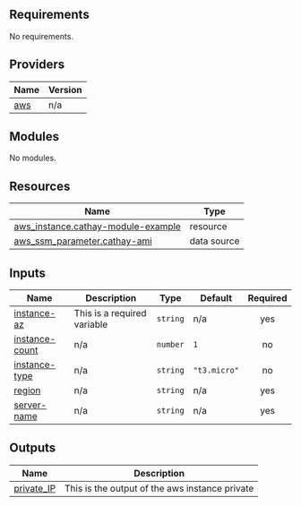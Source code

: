 <!-- BEGIN_TF_DOCS -->
## Requirements

No requirements.

## Providers

| Name | Version |
|------|---------|
| <a name="provider_aws"></a> [aws](#provider\_aws) | n/a |

## Modules

No modules.

## Resources

| Name | Type |
|------|------|
| [aws_instance.cathay-module-example](https://registry.terraform.io/providers/hashicorp/aws/latest/docs/resources/instance) | resource |
| [aws_ssm_parameter.cathay-ami](https://registry.terraform.io/providers/hashicorp/aws/latest/docs/data-sources/ssm_parameter) | data source |

## Inputs

| Name | Description | Type | Default | Required |
|------|-------------|------|---------|:--------:|
| <a name="input_instance-az"></a> [instance-az](#input\_instance-az) | This is a required variable | `string` | n/a | yes |
| <a name="input_instance-count"></a> [instance-count](#input\_instance-count) | n/a | `number` | `1` | no |
| <a name="input_instance-type"></a> [instance-type](#input\_instance-type) | n/a | `string` | `"t3.micro"` | no |
| <a name="input_region"></a> [region](#input\_region) | n/a | `string` | n/a | yes |
| <a name="input_server-name"></a> [server-name](#input\_server-name) | n/a | `string` | n/a | yes |

## Outputs

| Name | Description |
|------|-------------|
| <a name="output_private_IP"></a> [private\_IP](#output\_private\_IP) | This is the output of the aws instance private |
<!-- END_TF_DOCS -->
